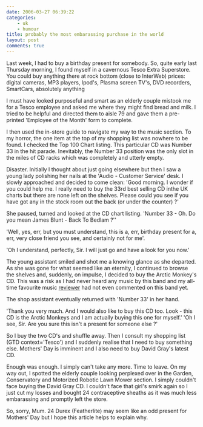 ```yaml
---
date: 2006-03-27 06:39:22
categories:
    - uk
    - humour
title: probably the most embarassing purchase in the world
layout: post
comments: true
---
```

Last week, I had to buy a birthday present for somebody. So, quite early
last Thursday morning, I found myself in a cavernous Tesco Extra
Superstore. You could buy anything there at rock bottom (close to
InterWeb) prices: digital cameras, MP3 players, Ipod's, Plasma screen
TV's, DVD recorders, SmartCars, absolutely anything

I must have looked purposeful and smart as an elderly couple mistook me
for a Tesco employee and asked me where they might find bread and milk.
I tried to be helpful and directed them to aisle 79 and gave them a
pre-printed 'Employee of the Month' form to complete.

I then used the in-store guide to navigate my way to the music section.
To my horror, the one item at the top of my shopping list was nowhere to
be found. I checked the Top 100 Chart listing. This particular CD was
Number 33 in the hit parade. Inevitably, the Number 33 position was the
only slot in the miles of CD racks which was completely and utterly
empty.

Disaster. Initially I thought about just going elsewhere but then I saw
a young lady polishing her nails at the 'Audio - Customer Service' desk.
I slowly approached and decided to come clean: 'Good morning. I wonder
if you could help me. I really need to buy the 33rd best selling CD
inthe UK charts but there are none left on the shelves. Please could you
see if you have got any in the stock room out the back (or under the
counter) ?'

She paused, turned and looked at the CD chart listing. 'Number 33 - Oh.
Do you mean James Blunt - Back To Bedlam ?''

'Well, yes, err, but you must understand, this is a, err, birthday
present for a, err, very close friend you see, and certainly not for
me'.

'Oh I understand, perfectly, Sir. I will just go and have a look for you
now.'

The young assistant smiled and shot me a knowing glance as she departed.
As she was gone for what seemed like an eternity, I continued to browse
the shelves and, suddenly, on impulse, I decided to buy the Arctic
Monkey's CD. This was a risk as I had never heard any music by this band
and my all-time favourite music
[reviewer](http://www.nbrightside.com/blog/2006/02/23/probably-the-best-music-review-in-the-world/)
had not even commented on this band yet.

The shop assistant eventually returned with 'Number 33' in her hand.

'Thank you very much. And I would also like to buy this CD too. Look -
this CD is the Arctic Monkeys and I am actually buying this one for
myself.' 'Oh I see, Sir. Are you sure this isn't a present for someone
else ?'

So I buy the two CD's and shuffle away. Then I consult my shopping list
(GTD context='Tesco') and I suddenly realise that I need to buy
something else. Mothers' Day is imminent and I also need to buy David
Gray's latest CD.

Enough was enough. I simply can't take any more. Time to leave. On my
way out, I spotted the elderly couple looking perplexed over in the
Garden, Conservatory and Motorized Robotic Lawn Mower section. I simply
couldn't face buying the David Gray CD. I couldn't face that girl's
smirk again so I just cut my losses and bought 24 contraceptive sheaths
as it was much less embarassing and promptly left the store.

So, sorry, Mum. 24 Durex (Featherlite) may seem like an odd present for
Mothers' Day but I hope this article helps to explain why.
